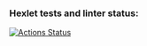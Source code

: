 ### Hexlet tests and linter status:
[![Actions Status](https://github.com/dvs30/java-project-lvl1/workflows/hexlet-check/badge.svg)](https://github.com/dvs30/java-project-lvl1/actions)